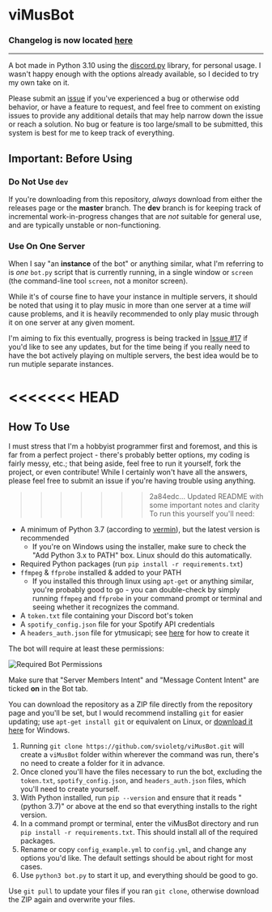 # viMusBot

### Changelog is now located [here](https://github.com/svioletg/viMusBot/blob/master/changelog.md)

---

A bot made in Python 3.10 using the [discord.py](https://github.com/Rapptz/discord.py) library, for personal usage. I wasn't happy enough with the options already available, so I decided to try my own take on it.

Please submit an [issue](https://github.com/svioletg/viMusBot/issues/new) if you've experienced a bug or otherwise odd behavior, or have a feature to request, and feel free to comment on existing issues to provide any additional details that may help narrow down the issue or reach a solution. No bug or feature is too large/small to be submitted, this system is best for me to keep track of everything.

## Important: Before Using
### Do Not Use `dev`
If you're downloading from this repository, *always* download from either the releases page or the **master** branch. The **dev** branch is for keeping track of incremental work-in-progress changes that are *not* suitable for general use, and are typically unstable or non-functioning.

### Use On One Server
When I say "an **instance** of the bot" or anything similar, what I'm referring to is *one* `bot.py` script that is currently running, in a single window or `screen` (the command-line tool `screen`, not a monitor screen).

While it's of course fine to have your instance in multiple servers, it should be noted that using it to play music in more than one server at a time *will* cause problems, and it is heavily recommended to only play music through it on one server at any given moment.

I'm aiming to fix this eventually, progress is being tracked in [Issue #17](https://github.com/svioletg/viMusBot/issues/17) if you'd like to see any updates, but for the time being if you really need to have the bot actively playing on multiple servers, the best idea would be to run mutiple separate instances.

<<<<<<< HEAD
=======
## How To Use

I must stress that I'm a hobbyist programmer first and foremost, and this is far from a perfect project - there's probably better options, my coding is fairly messy, etc.; that being aside, feel free to run it yourself, fork the project, or even contribute! While I certainly won't have all the answers, please feel free to submit an issue if you're having trouble using anything.

>>>>>>> 2a84edc... Updated README with some important notes and clarity
To run this yourself you'll need:
- A minimum of Python 3.7 (according to [vermin](https://pypi.org/project/vermin/)), but the latest version is recommended
    - If you're on Windows using the installer, make sure to check the "Add Python 3.x to PATH" box. Linux should do this automatically.
- Required Python packages (run `pip install -r requirements.txt`)
- `ffmpeg` & `ffprobe` installed & added to your PATH
    - If you installed this through linux using `apt-get` or anything similar, you're probably good to go - you can double-check by simply running `ffmpeg` and `ffprobe` in your command prompt or terminal and seeing whether it recognizes the command.
- A `token.txt` file containing your Discord bot's token
- A `spotify_config.json` file for your Spotify API credentials
- A `headers_auth.json` file for ytmusicapi; see [here](https://ytmusicapi.readthedocs.io/en/latest/setup.html) for how to create it

The bot will require at least these permissions:

![Required Bot Permissions](https://cdn.discordapp.com/attachments/327195739346173962/1039979708219129966/image.png)

Make sure that "Server Members Intent" and "Message Content Intent" are ticked **on** in the Bot tab.

You can download the repository as a ZIP file directly from the repository page and you'll be set, but I would recommend installing `git` for easier updating; use `apt-get install git` or equivalent on Linux, or [download it here](https://git-scm.com/download/win) for Windows.

1. Running `git clone https://github.com/svioletg/viMusBot.git` will create a `viMusBot` folder within wherever the command was run, there's no need to create a folder for it in advance.
2. Once cloned you'll have the files necessary to run the bot, excluding the `token.txt`, `spotify_config.json`, and `headers_auth.json` files, which you'll need to create yourself.
3. With Python installed, run `pip --version` and ensure that it reads "(python 3.7)" or above at the end so that everything installs to the right version.
4. In a command prompt or terminal, enter the viMusBot directory and run `pip install -r requirements.txt`. This should install all of the required packages.
5. Rename or copy `config_example.yml` to `config.yml`, and change any options you'd like. The default settings should be about right for most cases.
6. Use `python3 bot.py` to start it up, and everything should be good to go.

Use `git pull` to update your files if you ran `git clone`, otherwise download the ZIP again and overwrite your files.
